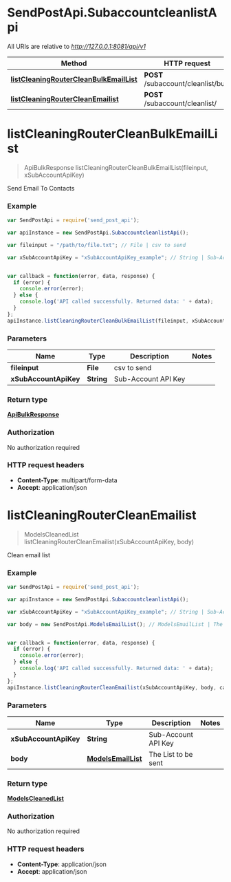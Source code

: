 # SendPostApi.SubaccountcleanlistApi

All URIs are relative to *http://127.0.0.1:8081/api/v1*

Method | HTTP request | Description
------------- | ------------- | -------------
[**listCleaningRouterCleanBulkEmailList**](SubaccountcleanlistApi.md#listCleaningRouterCleanBulkEmailList) | **POST** /subaccount/cleanlist/bulk | 
[**listCleaningRouterCleanEmailist**](SubaccountcleanlistApi.md#listCleaningRouterCleanEmailist) | **POST** /subaccount/cleanlist/ | 


<a name="listCleaningRouterCleanBulkEmailList"></a>
# **listCleaningRouterCleanBulkEmailList**
> ApiBulkResponse listCleaningRouterCleanBulkEmailList(fileinput, xSubAccountApiKey)



Send Email To Contacts

### Example
```javascript
var SendPostApi = require('send_post_api');

var apiInstance = new SendPostApi.SubaccountcleanlistApi();

var fileinput = "/path/to/file.txt"; // File | csv to send

var xSubAccountApiKey = "xSubAccountApiKey_example"; // String | Sub-Account API Key


var callback = function(error, data, response) {
  if (error) {
    console.error(error);
  } else {
    console.log('API called successfully. Returned data: ' + data);
  }
};
apiInstance.listCleaningRouterCleanBulkEmailList(fileinput, xSubAccountApiKey, callback);
```

### Parameters

Name | Type | Description  | Notes
------------- | ------------- | ------------- | -------------
 **fileinput** | **File**| csv to send | 
 **xSubAccountApiKey** | **String**| Sub-Account API Key | 

### Return type

[**ApiBulkResponse**](ApiBulkResponse.md)

### Authorization

No authorization required

### HTTP request headers

 - **Content-Type**: multipart/form-data
 - **Accept**: application/json

<a name="listCleaningRouterCleanEmailist"></a>
# **listCleaningRouterCleanEmailist**
> ModelsCleanedList listCleaningRouterCleanEmailist(xSubAccountApiKey, body)



Clean email list

### Example
```javascript
var SendPostApi = require('send_post_api');

var apiInstance = new SendPostApi.SubaccountcleanlistApi();

var xSubAccountApiKey = "xSubAccountApiKey_example"; // String | Sub-Account API Key

var body = new SendPostApi.ModelsEmailList(); // ModelsEmailList | The List to be sent


var callback = function(error, data, response) {
  if (error) {
    console.error(error);
  } else {
    console.log('API called successfully. Returned data: ' + data);
  }
};
apiInstance.listCleaningRouterCleanEmailist(xSubAccountApiKey, body, callback);
```

### Parameters

Name | Type | Description  | Notes
------------- | ------------- | ------------- | -------------
 **xSubAccountApiKey** | **String**| Sub-Account API Key | 
 **body** | [**ModelsEmailList**](ModelsEmailList.md)| The List to be sent | 

### Return type

[**ModelsCleanedList**](ModelsCleanedList.md)

### Authorization

No authorization required

### HTTP request headers

 - **Content-Type**: application/json
 - **Accept**: application/json


